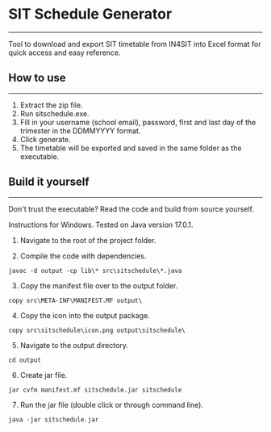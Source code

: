 # SIT Schedule Generator

---
Tool to download and export SIT timetable from IN4SIT into Excel format for quick access and easy reference.

## How to use

---
1. Extract the zip file.
2. Run sitschedule.exe.
3. Fill in your username (school email), password, first and last day of the trimester in the DDMMYYYY format.
4. Click generate.
5. The timetable will be exported and saved in the same folder as the executable.

## Build it yourself

---
Don't trust the executable? Read the code and build from source yourself.

Instructions for Windows. Tested on Java version 17.0.1.

1. Navigate to the root of the project folder.

2. Compile the code with dependencies.
```
javac -d output -cp lib\* src\sitschedule\*.java
```
3. Copy the manifest file over to the output folder.
```
copy src\META-INF\MANIFEST.MF output\
```
4. Copy the icon into the output package.
```
copy src\sitschedule\icon.png output\sitschedule\
```
5. Navigate to the output directory.
```
cd output
```
6. Create jar file.
```
jar cvfm manifest.mf sitschedule.jar sitschedule
```
7. Run the jar file (double click or through command line).
```
java -jar sitschedule.jar
```

